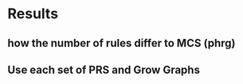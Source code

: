 # Results

## how the number of rules differ to MCS (phrg)

## Use each set of PRS and Grow Graphs


